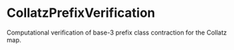 # CollatzPrefixVerification
Computational verification of base-3 prefix class contraction for the Collatz map.
